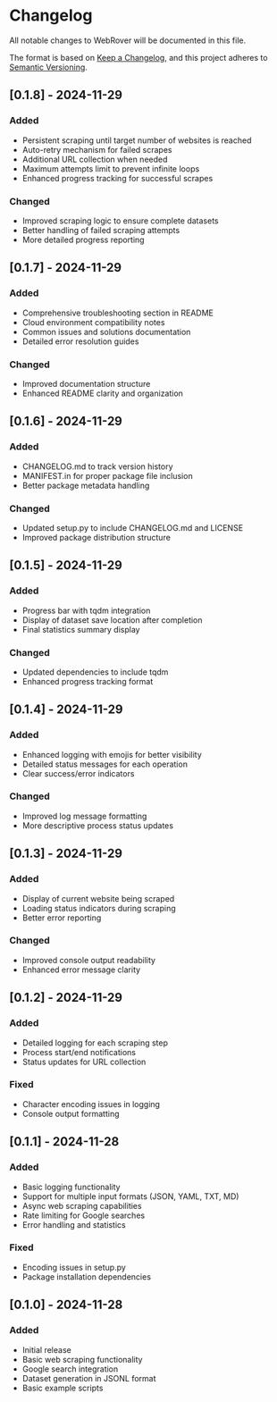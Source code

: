 # Changelog

All notable changes to WebRover will be documented in this file.

The format is based on [Keep a Changelog](https://keepachangelog.com/en/1.0.0/),
and this project adheres to [Semantic Versioning](https://semver.org/spec/v2.0.0.html).

## [0.1.8] - 2024-11-29

### Added
- Persistent scraping until target number of websites is reached
- Auto-retry mechanism for failed scrapes
- Additional URL collection when needed
- Maximum attempts limit to prevent infinite loops
- Enhanced progress tracking for successful scrapes

### Changed
- Improved scraping logic to ensure complete datasets
- Better handling of failed scraping attempts
- More detailed progress reporting

## [0.1.7] - 2024-11-29

### Added
- Comprehensive troubleshooting section in README
- Cloud environment compatibility notes
- Common issues and solutions documentation
- Detailed error resolution guides

### Changed
- Improved documentation structure
- Enhanced README clarity and organization

## [0.1.6] - 2024-11-29

### Added
- CHANGELOG.md to track version history
- MANIFEST.in for proper package file inclusion
- Better package metadata handling

### Changed
- Updated setup.py to include CHANGELOG.md and LICENSE
- Improved package distribution structure

## [0.1.5] - 2024-11-29

### Added
- Progress bar with tqdm integration
- Display of dataset save location after completion
- Final statistics summary display

### Changed
- Updated dependencies to include tqdm
- Enhanced progress tracking format

## [0.1.4] - 2024-11-29

### Added
- Enhanced logging with emojis for better visibility
- Detailed status messages for each operation
- Clear success/error indicators

### Changed
- Improved log message formatting
- More descriptive process status updates

## [0.1.3] - 2024-11-29

### Added
- Display of current website being scraped
- Loading status indicators during scraping
- Better error reporting

### Changed
- Improved console output readability
- Enhanced error message clarity

## [0.1.2] - 2024-11-29

### Added
- Detailed logging for each scraping step
- Process start/end notifications
- Status updates for URL collection

### Fixed
- Character encoding issues in logging
- Console output formatting

## [0.1.1] - 2024-11-28

### Added
- Basic logging functionality
- Support for multiple input formats (JSON, YAML, TXT, MD)
- Async web scraping capabilities
- Rate limiting for Google searches
- Error handling and statistics

### Fixed
- Encoding issues in setup.py
- Package installation dependencies

## [0.1.0] - 2024-11-28

### Added
- Initial release
- Basic web scraping functionality
- Google search integration
- Dataset generation in JSONL format
- Basic example scripts 